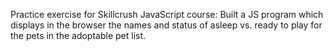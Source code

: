 Practice exercise for Skillcrush JavaScript course:
  Built a JS program which displays in the browser the names and status of asleep vs. ready to play for the pets in the adoptable pet list.
